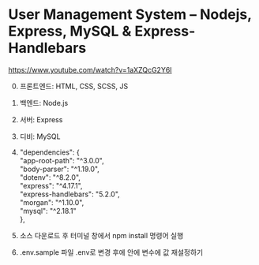 # User Management System – Nodejs, Express, MySQL & Express-Handlebars

<https://www.youtube.com/watch?v=1aXZQcG2Y6I>

0. 프론트엔드: HTML, CSS, SCSS, JS

1. 백엔드: Node.js

2. 서버: Express

3. 디비: MySQL

4. "dependencies": {  
    "app-root-path": "^3.0.0",  
    "body-parser": "^1.19.0",  
    "dotenv": "^8.2.0",  
    "express": "^4.17.1",  
    "express-handlebars": "5.2.0",  
    "morgan": "^1.10.0",  
    "mysql": "^2.18.1"  
  },  

5. 소스 다운로드 후 터미널 창에서 npm install 명령어 실행

6. .env.sample 파일 .env로 변경 후에 안에 변수에 값 재설정하기
